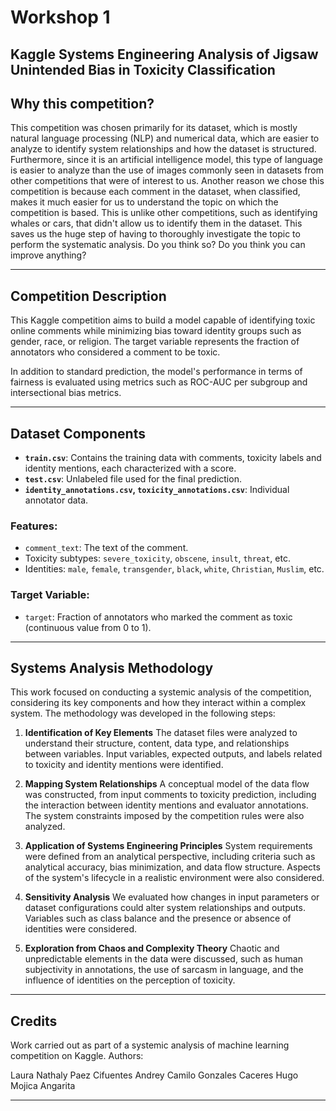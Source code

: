 
# Workshop 1

## Kaggle Systems Engineering Analysis of Jigsaw Unintended Bias in Toxicity Classification

## Why this competition?

This competition was chosen primarily for its dataset, which is mostly natural language processing (NLP) and numerical data, which are easier to analyze to identify system relationships and how the dataset is structured. Furthermore, since it is an artificial intelligence model, this type of language is easier to analyze than the use of images commonly seen in datasets from other competitions that were of interest to us. Another reason we chose this competition is because each comment in the dataset, when classified, makes it much easier for us to understand the topic on which the competition is based. This is unlike other competitions, such as identifying whales or cars, that didn't allow us to identify them in the dataset. This saves us the huge step of having to thoroughly investigate the topic to perform the systematic analysis.
Do you think so? Do you think you can improve anything?

---

## Competition Description

This Kaggle competition aims to build a model capable of identifying toxic online comments while minimizing bias toward identity groups such as gender, race, or religion. The target variable represents the fraction of annotators who considered a comment to be toxic.

In addition to standard prediction, the model's performance in terms of fairness is evaluated using metrics such as ROC-AUC per subgroup and intersectional bias metrics.

---

## Dataset Components

- **`train.csv`**: Contains the training data with comments, toxicity labels and identity mentions, each characterized with a score.
- **`test.csv`**: Unlabeled file used for the final prediction.
- **`identity_annotations.csv`, `toxicity_annotations.csv`**: Individual annotator data.

### Features:

- `comment_text`: The text of the comment.
- Toxicity subtypes: `severe_toxicity`, `obscene`, `insult`, `threat`, etc.
- Identities: `male`, `female`, `transgender`, `black`, `white`, `Christian`, `Muslim`, etc.

### Target Variable:

- `target`: Fraction of annotators who marked the comment as toxic (continuous value from 0 to 1).

---

## Systems Analysis Methodology

This work focused on conducting a systemic analysis of the competition, considering its key components and how they interact within a complex system. The methodology was developed in the following steps:

1. **Identification of Key Elements**
The dataset files were analyzed to understand their structure, content, data type, and relationships between variables. Input variables, expected outputs, and labels related to toxicity and identity mentions were identified.

2. **Mapping System Relationships**
A conceptual model of the data flow was constructed, from input comments to toxicity prediction, including the interaction between identity mentions and evaluator annotations. The system constraints imposed by the competition rules were also analyzed.

3. **Application of Systems Engineering Principles**
System requirements were defined from an analytical perspective, including criteria such as analytical accuracy, bias minimization, and data flow structure. Aspects of the system's lifecycle in a realistic environment were also considered.

4. **Sensitivity Analysis**
We evaluated how changes in input parameters or dataset configurations could alter system relationships and outputs. Variables such as class balance and the presence or absence of identities were considered.

5. **Exploration from Chaos and Complexity Theory**
Chaotic and unpredictable elements in the data were discussed, such as human subjectivity in annotations, the use of sarcasm in language, and the influence of identities on the perception of toxicity.

---

## Credits

Work carried out as part of a systemic analysis of machine learning competition on Kaggle.
Authors:

Laura Nathaly Paez Cifuentes
Andrey Camilo Gonzales Caceres
Hugo Mojica Angarita

---
